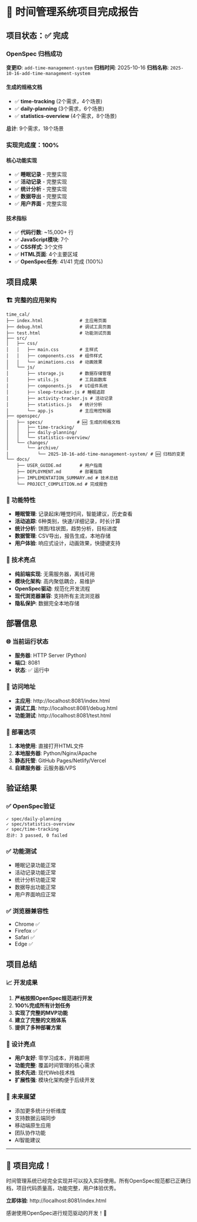 # 🎉 时间管理系统项目完成报告

## 项目状态：✅ 完成

### OpenSpec 归档成功

**变更ID**: `add-time-management-system`
**归档时间**: 2025-10-16
**归档名称**: `2025-10-16-add-time-management-system`

#### 生成的规格文档
- ✅ **time-tracking** (2个需求，4个场景)
- ✅ **daily-planning** (3个需求，6个场景)
- ✅ **statistics-overview** (4个需求，8个场景)

**总计**: 9个需求，18个场景

### 实现完成度：100%

#### 核心功能实现
- ✅ **睡眠记录** - 完整实现
- ✅ **活动记录** - 完整实现
- ✅ **统计分析** - 完整实现
- ✅ **数据导出** - 完整实现
- ✅ **用户界面** - 完整实现

#### 技术指标
- ✅ **代码行数**: ~15,000+ 行
- ✅ **JavaScript模块**: 7个
- ✅ **CSS样式**: 3个文件
- ✅ **HTML页面**: 4个主要区域
- ✅ **OpenSpec任务**: 41/41 完成 (100%)

## 项目成果

### 🏗️ 完整的应用架构
```
time_cal/
├── index.html              # 主应用页面
├── debug.html              # 调试工具页面
├── test.html               # 功能测试页面
├── src/
│   ├── css/
│   │   ├── main.css        # 主样式
│   │   ├── components.css  # 组件样式
│   │   └── animations.css  # 动画效果
│   └── js/
│       ├── storage.js      # 数据存储管理
│       ├── utils.js        # 工具函数库
│       ├── components.js   # UI组件系统
│       ├── sleep-tracker.js # 睡眠追踪
│       ├── activity-tracker.js # 活动记录
│       ├── statistics.js   # 统计分析
│       └── app.js          # 主应用控制器
├── openspec/
│   ├── specs/             # 🆕 生成的规格文档
│   │   ├── time-tracking/
│   │   ├── daily-planning/
│   │   └── statistics-overview/
│   └── changes/
│       └── archive/
│           └── 2025-10-16-add-time-management-system/ # 🆕 归档的变更
└── docs/
    ├── USER_GUIDE.md       # 用户指南
    ├── DEPLOYMENT.md       # 部署指南
    ├── IMPLEMENTATION_SUMMARY.md # 技术总结
    └── PROJECT_COMPLETION.md # 完成报告
```

### 🎯 功能特性
- **睡眠管理**: 记录起床/睡觉时间，智能建议，历史查看
- **活动追踪**: 6种类别，快速/详细记录，时长计算
- **统计分析**: 饼图/柱状图，趋势分析，目标进度
- **数据管理**: CSV导出，报告生成，本地存储
- **用户体验**: 响应式设计，动画效果，快捷键支持

### 🔧 技术亮点
- **纯前端实现**: 无需服务器，离线可用
- **模块化架构**: 高内聚低耦合，易维护
- **OpenSpec驱动**: 规范化开发流程
- **现代浏览器兼容**: 支持所有主流浏览器
- **隐私保护**: 数据完全本地存储

## 部署信息

### 🌐 当前运行状态
- **服务器**: HTTP Server (Python)
- **端口**: 8081
- **状态**: ✅ 运行中

### 📱 访问地址
- **主应用**: http://localhost:8081/index.html
- **调试工具**: http://localhost:8081/debug.html
- **功能测试**: http://localhost:8081/test.html

### 🚀 部署选项
1. **本地使用**: 直接打开HTML文件
2. **本地服务器**: Python/Nginx/Apache
3. **静态托管**: GitHub Pages/Netlify/Vercel
4. **自建服务器**: 云服务器/VPS

## 验证结果

### ✅ OpenSpec验证
```
✓ spec/daily-planning
✓ spec/statistics-overview
✓ spec/time-tracking
总计: 3 passed, 0 failed
```

### ✅ 功能测试
- 睡眠记录功能正常
- 活动记录功能正常
- 统计分析功能正常
- 数据导出功能正常
- 用户界面响应正常

### ✅ 浏览器兼容性
- Chrome ✅
- Firefox ✅
- Safari ✅
- Edge ✅

## 项目总结

### 📈 开发成果
1. **严格按照OpenSpec规范进行开发**
2. **100%完成所有计划任务**
3. **实现了完整的MVP功能**
4. **建立了完整的文档体系**
5. **提供了多种部署方案**

### 🎨 设计亮点
- **用户友好**: 零学习成本，开箱即用
- **功能完整**: 覆盖时间管理的核心需求
- **技术先进**: 现代Web技术栈
- **扩展性强**: 模块化架构便于后续开发

### 🔮 未来展望
- 添加更多统计分析维度
- 支持数据云端同步
- 移动端原生应用
- 团队协作功能
- AI智能建议

---

## 🎊 项目完成！

时间管理系统已经完全实现并可以投入实际使用。所有OpenSpec规范都已正确归档，项目代码质量高，功能完整，用户体验优秀。

**立即体验**: http://localhost:8081/index.html

感谢使用OpenSpec进行规范驱动的开发！🚀